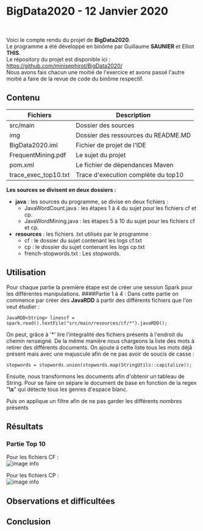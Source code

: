 # BigData2020 - 12 Janvier 2020

<br>

Voici le compte rendu du projet de **BigData2020**.<br>
Le programme a été développé en binôme par Guillaume **SAUNIER** et Elliot **THIS**. <br>
Le répository du projet est disponible ici : https://github.com/minisephirot/BigData2020/  <br>
Nous avons fais chacun une moitié de l'exercice et avons passé l'autre moitié a faire de la revue de code du binôme respectif.


## Contenu

|        Fichiers        |Description                          
|----------------|-------------------------------|
|   src/main         |            Dossier des sources
|img          |Dossier des ressources du README.MD
|BigData2020.iml          |Fichier de projet de l'IDE         
|FrequentMining.pdf          |Le sujet du projet
|pom.xml          |Le fichier de dépendances Maven
|trace_exec_top10.txt          |Trace d'execution complète du top10

**Les sources se divisent en deux dossiers :**
- **java** : les sources du programme, se divise en deux fichiers :
  - JavaWordCount.java : les étapes 1 à 4 du sujet pour les fichiers cf et cp.
  - JavaWordMining.java : les étapes 5 à 10 du sujet pour les fichiers cf et cp.
- **resources** : les fichiers .txt utilisés par le programme :
  - cf : le dossier du sujet contenant les logs cf.txt
  - cp : le dossier du sujet contenant les logs cp.txt
  - french-stopwords.txt : Les stopwords.

## Utilisation
Pour chaque partie la première étape est de créer une session Spark pour les différentes manipulations.
####Partie 1 à 4 :
Dans cette partie on commence par créer des **JavaRDD** à partir des différents fichiers que l'on veut étudier :

```JavaRDD<String> linescf = spark.read().textFile("src/main/resources/cf/*").javaRDD();```

On peut, grâce à '*' lire l'integralité des fichiers présents à l'endroit du chemin renseigné.
De la  même manière nous chargeons la liste des mots à retirer des différents documents. On ajoute à cette liste tous les mots déjâ présent mais
avec une majuscule afin de ne pas avoir de soucis de casse :

``stopwords = stopwords.union(stopwords.map(StringUtils::capitalize));``

Ensuite, nous transformons les documents afin d'obtenir un tableau de String. Pour se faire on sépare le document de base
en fonction de la regex "**\s**" qui détecte tous les genres d'espace blanc.

Puis on applique un filtre afin de ne pas garder les différents nombres présents



## Résultats

### Partie Top 10
Pour les fichiers CF :<br>
![image info](./img/cftop10.png)

Pour les fichiers CP :<br>
![image info](./img/cptop10.png)

## Observations et difficultées


## Conclusion
